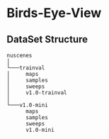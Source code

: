 # Birds-Eye-View

## DataSet Structure
```
nuscenes  
│
└───trainval
│     maps
│     samples
│     sweeps
│     v1.0-trainval
│   
└───v1.0-mini
      maps
      samples
      sweeps
      v1.0-mini
```